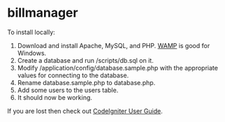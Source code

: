 billmanager
===========

To install locally:

1. Download and install Apache, MySQL, and PHP. [WAMP](http://www.wampserver.com/en/) is good for Windows.
2. Create a database and run /scripts/db.sql on it.
3. Modify /application/config/database.sample.php with the appropriate values for connecting to the database.
4. Rename database.sample.php to database.php.
5. Add some users to the users table.
6. It should now be working.

If you are lost then check out [CodeIgniter User Guide](http://ellislab.com/codeigniter/user-guide/).